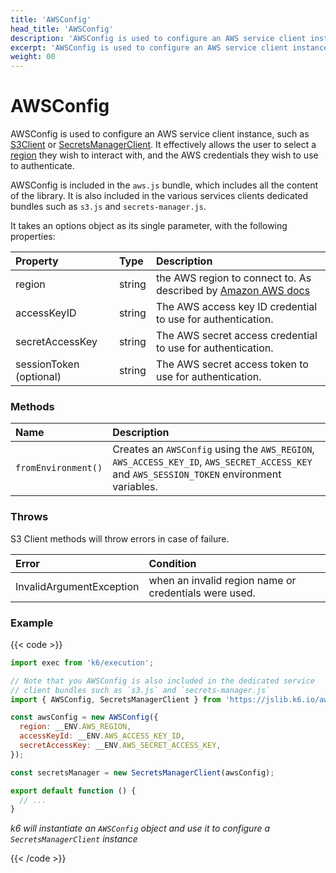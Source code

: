 ```yaml
---
title: 'AWSConfig'
head_title: 'AWSConfig'
description: 'AWSConfig is used to configure an AWS service client instances'
excerpt: 'AWSConfig is used to configure an AWS service client instances'
weight: 00
---
```


# AWSConfig

AWSConfig is used to configure an AWS service client instance, such as [S3Client](https://grafana.com/docs/k6/<K6_VERSION>/javascript-api/jslib/aws/s3client) or [SecretsManagerClient](https://grafana.com/docs/k6/<K6_VERSION>/javascript-api/jslib/aws/secretsmanagerclient). It effectively allows the user to select a [region](https://docs.aws.amazon.com/AmazonRDS/latest/UserGuide/Concepts.RegionsAndAvailabilityZones.html) they wish to interact with, and the AWS credentials they wish to use to authenticate.

AWSConfig is included in the `aws.js` bundle, which includes all the content of the library. It is also included in the various services clients dedicated bundles such as `s3.js` and `secrets-manager.js`.

It takes an options object as its single parameter, with the following properties:

| Property                | Type   | Description                                                                                                               |
| :---------------------- | :----- | :------------------------------------------------------------------------------------------------------------------------ |
| region                  | string | the AWS region to connect to. As described by [Amazon AWS docs](https://docs.aws.amazon.com/general/latest/gr/rande.html) |
| accessKeyID             | string | The AWS access key ID credential to use for authentication.                                                               |
| secretAccessKey         | string | The AWS secret access credential to use for authentication.                                                               |
| sessionToken (optional) | string | The AWS secret access token to use for authentication.                                                                    |

### Methods

| Name                | Description                                                                                                                                |
| :------------------ | :----------------------------------------------------------------------------------------------------------------------------------------- |
| `fromEnvironment()` | Creates an `AWSConfig` using the `AWS_REGION`, `AWS_ACCESS_KEY_ID`, `AWS_SECRET_ACCESS_KEY` and `AWS_SESSION_TOKEN` environment variables. |

### Throws

S3 Client methods will throw errors in case of failure.

| Error                    | Condition                                             |
| :----------------------- | :---------------------------------------------------- |
| InvalidArgumentException | when an invalid region name or credentials were used. |

### Example

{{< code >}}

```javascript
import exec from 'k6/execution';

// Note that you AWSConfig is also included in the dedicated service
// client bundles such as `s3.js` and `secrets-manager.js`
import { AWSConfig, SecretsManagerClient } from 'https://jslib.k6.io/aws/0.11.0/aws.js';

const awsConfig = new AWSConfig({
  region: __ENV.AWS_REGION,
  accessKeyId: __ENV.AWS_ACCESS_KEY_ID,
  secretAccessKey: __ENV.AWS_SECRET_ACCESS_KEY,
});

const secretsManager = new SecretsManagerClient(awsConfig);

export default function () {
  // ...
}
```

_k6 will instantiate an `AWSConfig` object and use it to configure a `SecretsManagerClient` instance_

{{< /code >}}
